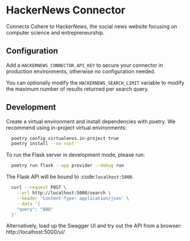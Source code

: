 # HackerNews Connector

Connects Cohere to HackerNews, the social news website focusing on computer science and entrepreneurship.

## Configuration

Add a `HACKERNEWS_CONNECTOR_API_KEY` to secure your connector in production environments, otherwise no configuration needed.

You can optionally modify the `HACKERNEWS_SEARCH_LIMIT` variable to modify the maximum number of results returned per search query.

## Development

Create a virtual environment and install dependencies with poetry. We recommend using in-project virtual environments:

```bash
  poetry config virtualenvs.in-project true
  poetry install --no-root
```

To run the Flask server in development mode, please run:

```bash
  poetry run flask --app provider --debug run
```

The Flask API will be bound to :code:`localhost:5000`.

```bash
  curl --request POST \
    --url http://localhost:5000/search \
    --header 'Content-Type: application/json' \
    --data '{
    "query": "BBQ"
  }'
```

Alternatively, load up the Swagger UI and try out the API from a browser: http://localhost:5000/ui/
